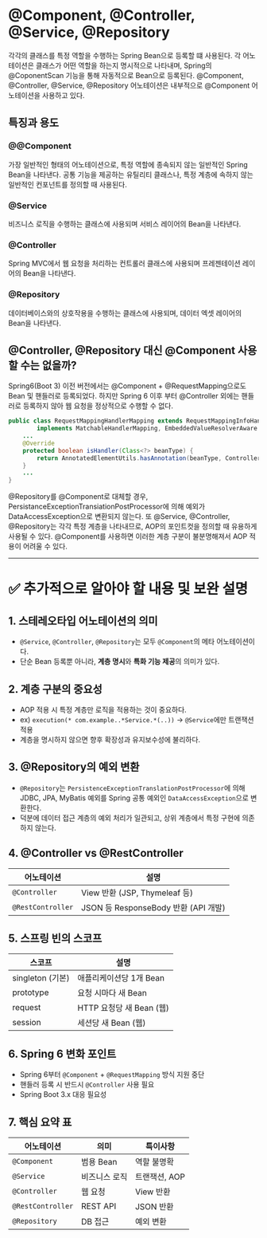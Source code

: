 # @Component, @Controller, @Service, @Repository
각각의 클래스를 특정 역할을 수행하는 Spring Bean으로 등록할 떄 사용된다.
각 어노테이션은 클래스가 어떤 역할을 하는지 명시적으로 나타내며, Spring의 @CoponentScan 기능을 통해 자동적으로 Bean으로 등록된다.
@Component, @Controller, @Service, @Repository 어노테이션은 내부적으로 @Component 어노테이션을 사용하고 있다.

## 특징과 용도
### @@Component
가장 일반적인 형태의 어노테이션으로, 특정 역할에 종속되지 않는 일반적인 Spring Bean을 나타낸다.
공통 기능을 제공하는 유틸리티 클래스나, 특정 계층에 속하지 않는 일반적인 컨포넌트를 정의할 때 사용된다.
### @Service
비즈니스 로직을 수행하는 클래스에 사용되며 서비스 레이어의 Bean을 나타낸다.
### @Controller 
Spring MVC에서 웹 요청을 처리하는 컨트롤러 클래스에 사용되며 프레젠테이션 레이어의 Bean을 나타낸다.
### @Repository
데이터베이스와의 상호작용을 수행하는 클래스에 사용되며, 데이터 엑셋 레이어의 Bean을 나타낸다.

## @Controller, @Repository 대신 @Component 사용할 수는 없을까?
Spring6(Boot 3) 이전 버전에서는 @Component + @RequestMapping으로도 Bean 및 핸들러로 등록되었다.
하지만 Spring 6 이후 부터 @Controller 외에는 핸들러로 등록하지 않아 웹 요청을 정상적으로 수행할 수 없다.

```java
public class RequestMappingHandlerMapping extends RequestMappingInfoHandlerMapping
		implements MatchableHandlerMapping, EmbeddedValueResolverAware {
    ...
    @Override
    protected boolean isHandler(Class<?> beanType) {
        return AnnotatedElementUtils.hasAnnotation(beanType, Controller.class); // 컨트롤러 애너테이션인지 확인
    }
    ...
}
```

@Repository를 @Component로 대체할 경우, 
PersistanceExceptionTransiationPostProcessor에 의해 예외가 DataAccessException으로 변환되지 않는다.
또 @Service, @Controller, @Repository는 각각 특정 계층을 나타내므로, 
AOP의 포인트컷을 정의할 때 유용하게 사용될 수 있다.
@Component를 사용하면 이러한 계층 구분이 불분명해져서 AOP 적용이 어려울 수 있다. 

---

# ✅ 추가적으로 알아야 할 내용 및 보완 설명

## 1. 스테레오타입 어노테이션의 의미
- `@Service`, `@Controller`, `@Repository`는 모두 `@Component`의 메타 어노테이션이다.
- 단순 Bean 등록뿐 아니라, **계층 명시**와 **특화 기능 제공**의 의미가 있다.

## 2. 계층 구분의 중요성
- AOP 적용 시 특정 계층만 로직을 적용하는 것이 중요하다.
- ex) `execution(* com.example..*Service.*(..))` → `@Service`에만 트랜잭션 적용
- 계층을 명시하지 않으면 향후 확장성과 유지보수성에 불리하다.

## 3. @Repository의 예외 변환
- `@Repository`는 `PersistenceExceptionTranslationPostProcessor`에 의해 JDBC, JPA, MyBatis 예외를 Spring 공통 예외인 `DataAccessException`으로 변환한다.
- 덕분에 데이터 접근 계층의 예외 처리가 일관되고, 상위 계층에서 특정 구현에 의존하지 않는다.

## 4. @Controller vs @RestController
| 어노테이션 | 설명 |
|-----------|------|
| `@Controller` | View 반환 (JSP, Thymeleaf 등) |
| `@RestController` | JSON 등 ResponseBody 반환 (API 개발) |

## 5. 스프링 빈의 스코프
| 스코프 | 설명 |
|--------|------|
| singleton (기본) | 애플리케이션당 1개 Bean |
| prototype | 요청 시마다 새 Bean |
| request | HTTP 요청당 새 Bean (웹) |
| session | 세션당 새 Bean (웹) |

## 6. Spring 6 변화 포인트
- Spring 6부터 `@Component` + `@RequestMapping` 방식 지원 중단
- 핸들러 등록 시 반드시 `@Controller` 사용 필요
- Spring Boot 3.x 대응 필요성

## 7. 핵심 요약 표
| 어노테이션 | 의미 | 특이사항 |
|------------|------|---------|
| `@Component` | 범용 Bean | 역할 불명확 |
| `@Service` | 비즈니스 로직 | 트랜잭션, AOP |
| `@Controller` | 웹 요청 | View 반환 |
| `@RestController` | REST API | JSON 반환 |
| `@Repository` | DB 접근 | 예외 변환 |